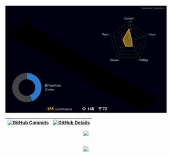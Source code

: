  ![Status](./profile-3d-contrib/profile-night-rainbow.svg)
  

  
 | [![GitHub Commits](http://github-profile-summary-cards.vercel.app/api/cards/productive-time?username=Guss00&theme=dracula&utcOffset=-3)](https://github.com/vn7n24fzkq/github-profile-summary-cards) | [![GitHub Details](https://github-profile-summary-cards.vercel.app/api/cards/profile-details?username=Guss00&theme=dracula)](https://github.com/vn7n24fzkq/github-profile-summary-cards) |  
 | ----------- | ----------- |


 
  <div align="center" >
<a href="https://skillicons.dev"   >
  <img src="https://skillicons.dev/icons?i=git,vscode,javascript,typescript,css,html,react,nodejs,express,docker,figma,github,linux,postman,mongodb,postgres,discord,linkedin" />
</a>
  <br />

  </div>

 
##
   <div align="center" >
     <img src="https://github-profile-trophy.vercel.app/?username=Guss00&row=1&column=6&theme=dracula&margin-w=15&margin-h=15"/>
  </div>

